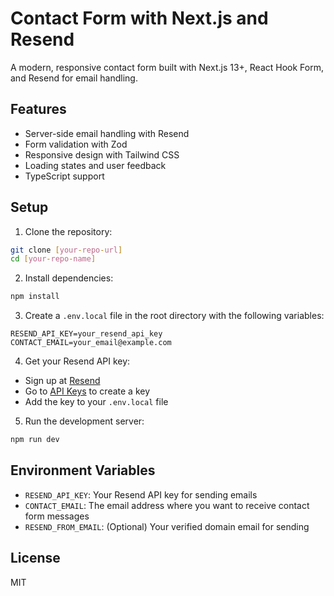 # Contact Form with Next.js and Resend

A modern, responsive contact form built with Next.js 13+, React Hook Form, and Resend for email handling.

## Features

- Server-side email handling with Resend
- Form validation with Zod
- Responsive design with Tailwind CSS
- Loading states and user feedback
- TypeScript support

## Setup

1. Clone the repository:
```bash
git clone [your-repo-url]
cd [your-repo-name]
```

2. Install dependencies:
```bash
npm install
```

3. Create a `.env.local` file in the root directory with the following variables:
```
RESEND_API_KEY=your_resend_api_key
CONTACT_EMAIL=your_email@example.com
```

4. Get your Resend API key:
- Sign up at [Resend](https://resend.com)
- Go to [API Keys](https://resend.com/api-keys) to create a key
- Add the key to your `.env.local` file

5. Run the development server:
```bash
npm run dev
```

## Environment Variables

- `RESEND_API_KEY`: Your Resend API key for sending emails
- `CONTACT_EMAIL`: The email address where you want to receive contact form messages
- `RESEND_FROM_EMAIL`: (Optional) Your verified domain email for sending

## License

MIT
